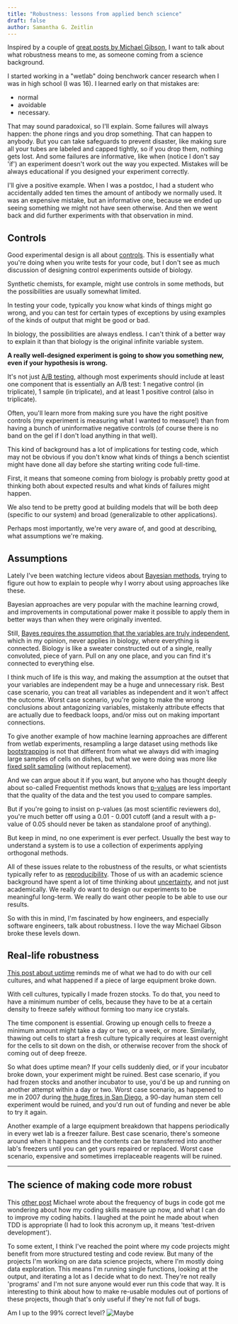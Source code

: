 ```yaml
---
title: "Robustness: lessons from applied bench science"
draft: false
author: Samantha G. Zeitlin
---
```



Inspired by a couple of [great posts by Michael Gibson][1], I want to talk about what robustness means to me, as someone coming from a science background. 

I started working in a "wetlab" doing benchwork cancer research when I was in high school (I was 16). I learned early on that mistakes are:

- normal
- avoidable
- necessary. 

That may sound paradoxical, so I'll explain. Some failures will always happen: the phone rings and you drop something. That can happen to anybody. But you can take safeguards to prevent disaster, like making sure all your tubes are labeled and capped tightly, so if you drop them, nothing gets lost. And some failures are informative, like when (notice I don't say 'if') an experiment doesn't work out the way you expected. Mistakes will be always educational if you designed your experiment correctly. 

I'll give a positive example. When I was a postdoc, I had a student who accidentally added ten times the amount of antibody we normally used. It was an expensive mistake, but an informative one, because we ended up seeing something we might not have seen otherwise. And then we went back and did further experiments with that observation in mind. 

## Controls ##

Good experimental design is all about [controls][2]. This is essentially what you're doing when you write tests for your code, but I don't see as much discussion of designing control experiments outside of biology. 

Synthetic chemists, for example, might use controls in some methods, but the possibilities are usually somewhat limited. 

In testing your code, typically you know what kinds of things might go wrong, and you can test for certain types of exceptions by using examples of the kinds of output that might be good or bad. 

In biology, the possibilities are always endless. I can't think of a better way to explain it than that biology is the original infinite variable system. 

**A really well-designed experiment is going to show you something new, even if your hypothesis is wrong.** 

It's not just [A/B testing][3], although most experiments should include at least one component that is essentially an A/B test: 1 negative control (in triplicate), 1 sample (in triplicate), and at least 1 positive control (also in triplicate). 

Often, you'll learn more from making sure you have the right positive controls (my experiment is measuring what I wanted to measure!) than from having a bunch of uninformative negative controls (of course there is no band on the gel if I don't load anything in that well). 

This kind of background has a lot of implications for testing code, which may not be obvious if you don't know what kinds of things a bench scientist might have done all day before she starting writing code full-time.  

First, it means that someone coming from biology is probably pretty good at thinking both about expected results and what kinds of failures might happen. 

We also tend to be pretty good at building models that will be both deep (specific to our system) and broad (generalizable to other applications).

Perhaps most importantly, we're very aware of, and good at describing, what assumptions we're making. 
 
## Assumptions ##

Lately I've been watching lecture videos about [Bayesian methods][4], trying to figure out how to explain to people why I worry about using approaches like these. 

Bayesian approaches are very popular with the machine learning crowd, and improvements in computational power make it possible to apply them in better ways than when they were originally invented. 

Still, [Bayes requires the assumption that the variables are truly independent][5], which in my opinion, never applies in biology, where everything is connected. Biology is like a sweater constructed out of a single, really convoluted, piece of yarn. Pull on any one place, and you can find it's connected to everything else. 

I think much of life is this way, and making the assumption at the outset that your variables are independent may be a huge and unnecessary risk. Best case scenario, you can treat all variables as independent and it won't affect the outcome. Worst case scenario, you're going to make the wrong conclusions about antagonizing variables, mistakenly attribute effects that are actually due to feedback loops, and/or miss out on making important connections. 

To give another example of how machine learning approaches are different from wetlab experiments, resampling a large dataset using methods like [bootstrapping][6] is not that different from what we always did with imaging large samples of cells on dishes, but what we were doing was more like [fixed split sampling][7] (without replacement). 

And we can argue about it if you want, but anyone who has thought deeply about so-called Frequentist methods knows that [p-values][8] are less important that the quality of the data and the test you used to compare samples. 

But if you're going to insist on p-values (as most scientific reviewers do), you're much better off using a 0.01 - 0.001 cutoff (and a result with a p-value of 0.05 should never be taken as standalone proof of anything). 

But keep in mind, no one experiment is ever perfect. Usually the best way to understand a system is to use a collection of experiments applying orthogonal methods. 

All of these issues relate to the robustness of the results, or what scientists typically refer to as [reproducibility][9]. Those of us with an academic science background have spent a lot of time thinking about [uncertainty][10], and not just academically. We really do want to design our experiments to be meaningful long-term. We really do want other people to be able to use our results. 

So with this in mind, I'm fascinated by how engineers, and especially software engineers, talk about robustness. I love the way Michael Gibson broke these levels down. 


## Real-life robustness ##

[This post about uptime][11] reminds me of what we had to do with our cell cultures, and what happened if a piece of large equipment broke down. 

With cell cultures, typically I made frozen stocks. To do that, you need to have a minimum number of cells, because they have to be at a certain density to freeze safely without forming too many ice crystals. 

The time component is essential. Growing up enough cells to freeze a minimum amount might take a day or two, or a week, or more. Similarly, thawing out cells to start a fresh culture typically requires at least overnight for the cells to sit down on the dish, or otherwise recover from the shock of coming out of deep freeze. 

So what does uptime mean? If your cells suddenly died, or if your incubator broke down, your experiment might be ruined. Best case scenario, if you had frozen stocks and another incubator to use, you'd be up and running on another attempt within a day or two. Worst case scenario, as happened to me in 2007 during [the huge fires in San Diego][12], a 90-day human stem cell experiment would be ruined, and you'd run out of funding and never be able to try it again. 

Another example of a large equipment breakdown that happens periodically in every wet lab is a freezer failure. Best case scenario, there's someone around when it happens and the contents can be transferred into another lab's freezers until you can get yours repaired or replaced. Worst case scenario, expensive and sometimes irreplaceable reagents will be ruined. 


----------


## The science of making code more robust ##

This [other post][13] Michael wrote about the frequency of bugs in code got me wondering about how my coding skills measure up now, and what I can do to improve my coding habits. I laughed at the point he made about when TDD is appropriate (I had to look this acronym up, it means 'test-driven development'). 

To some extent, I think I've reached the point where my code projects might benefit from more structured testing and code review. But many of the projects I'm working on are data science projects, where I'm mostly doing data exploration. This means I'm running single functions, looking at the output, and iterating a lot as I decide what to do next. They're not really 'programs' and I'm not sure anyone would ever run this code that way. It is interesting to think about how to make re-usable modules out of portions of these projects, though that's only useful if they're not full of bugs. 

Am I up to the 99% correct level? ![Maybe][14]


  [1]: http://codrspace.com/mchlgibs/
  [2]: http://en.wikipedia.org/wiki/Scientific_control
  [3]: http://en.wikipedia.org/wiki/A/B_testing
  [4]: http://en.wikipedia.org/wiki/Bayesian_probability
  [5]: http://blogs.cornell.edu/info2040/2012/10/30/bayes-theorem-in-machine-learning/
  [6]: http://en.wikipedia.org/wiki/Bootstrapping_(statistics)
  [7]: http://gerardnico.com/wiki/data_mining/resampling
  [8]: http://www.statsdirect.com/help/default.htm#basics/p_values.htm
  [9]: http://blog.scienceexchange.com/2013/10/reproducibility-initiative-receives-1-3m-grant-to-validate-50-landmark-cancer-studies/
  [10]: http://www.apolloschildren.com/blog-item.php?id=27
  [11]: http://codrspace.com/mchlgibs/five-9s/
  [12]: http://www.sdfirefacts.com/index.cfm?Section=15&pagenum=175&titles=0
  [13]: http://codrspace.com/mchlgibs/
  [14]: http://imgs.xkcd.com/comics/correlation.png
